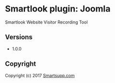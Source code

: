 # Smartlook plugin: Joomla

Smartlook Website Visitor Recording Tool

## Versions

* 1.0.0

## Copyright

Copyright (c) 2017 [Smartsupp.com](https://www.smartsupp.com/)